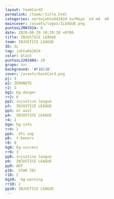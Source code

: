 ```yaml
---
layout: teamCard2
permalink: /team/:title.html
categories: nortejohto042024 surMayo  m3 m4  m9 
maincover: /assets/logos/ILEAGUE.png
puntosLJMAYO24: 6
date: 2020-08-29 10:29:20 +0700
title: INJUSTICE LEAGUE
team: INJUSTICE LEAGUE
ID: IL
tag: johto042024
color: black
puntosLJ202404: 20
grupo: sur
background: '#F16C38'
cover: /assets/backCard.png
pj: 4
p2: ZERONOTE
r2: 3
bg2: bg-danger
rr2: 0
pp2: injustice league
p3:  INJUSTICE LEAGUE
pp3: er azul
p4:  INJUSTICE LEAGUE
r4: 2
bg4: bg-info
rr4: 1
pp4:  dfs sap
p8:  t-boners
r8: 0
bg8: bg-success
rr8: 3
pp8: injustice league
p9:  INJUSTICE LEAGUE
pp9: AEP
p10:  STAR TEC
r10: 2
bg10:  bg-warning
rr10: 1
pp10: INJUSTICE LEAGUE
---
```



